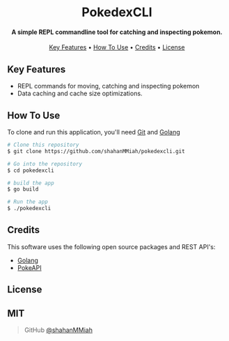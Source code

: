 
<h1 align="center">
  <br>
  PokedexCLI
  <br>
</h1>

<h4 align="center">A simple REPL commandline tool for catching and inspecting pokemon</a>.</h4>

<p align="center">

<p align="center">
  <a href="#key-features">Key Features</a> •
  <a href="#how-to-use">How To Use</a> •
  <a href="#credits">Credits</a> •
  <a href="#license">License</a>
</p>

## Key Features

* REPL commands for moving, catching and inspecting pokemon
* Data caching and cache size optimizations.



## How To Use

To clone and run this application, you'll need [Git](https://git-scm.com) and [Golang](https://go.dev/doc/install)

```bash
# Clone this repository
$ git clone https://github.com/shahanMMiah/pokedexcli.git

# Go into the repository
$ cd pokedexcli

# build the app
$ go build

# Run the app
$ ./pokedexcli
```
## Credits

This software uses the following open source packages and REST API's:

- [Golang](https://go.dev)
- [PokeAPI](https://pokeapi.co/)



## License

MIT
---

> GitHub [@shahanMMiah](https://github.com/shahanMMiah)

